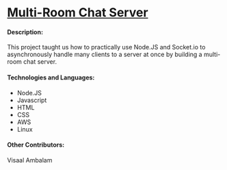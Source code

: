 # [Multi-Room Chat Server](http://ec2-52-14-44-219.us-east-2.compute.amazonaws.com:3456/chat.html)

#### Description:
This project taught us how to practically use Node.JS and Socket.io to asynchronously handle many clients to a server at once by building a multi-room chat server.

#### Technologies and Languages:
* Node.JS
* Javascript
* HTML
* CSS
* AWS
* Linux

#### Other Contributors:
Visaal Ambalam
